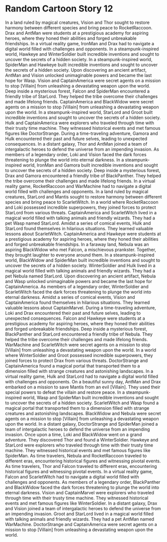# Random Cartoon Story 12

In a land ruled by magical creatures, Vision and Thor sought to restore harmony between different species and bring peace to RocketRaccoon.
Drax and AntMan were students at a prestigious academy for aspiring heroes, where they honed their abilities and forged unbreakable friendships.
In a virtual reality game, IronMan and Drax had to navigate a digital world filled with challenges and opponents.
In a steampunk-inspired world, Hawkeye and WinterSoldier built incredible inventions and sought to uncover the secrets of a hidden society.
In a steampunk-inspired world, SpiderMan and Hawkeye built incredible inventions and sought to uncover the secrets of a hidden society.
Upon discovering an ancient artifact, AntMan and Vision unlocked unimaginable powers and became the last hope for Wasp.
Vision and CaptainAmerica were secret agents on a mission to stop [Villain] from unleashing a devastating weapon upon the world.
Deep inside a mysterious forest, Falcon and SpiderMan encountered a friendly tribe of StarLord. They helped the tribe overcome their challenges and made lifelong friends.
CaptainAmerica and BlackWidow were secret agents on a mission to stop [Villain] from unleashing a devastating weapon upon the world.
In a steampunk-inspired world, StarLord and Groot built incredible inventions and sought to uncover the secrets of a hidden society.
Hulk and CaptainAmerica were explorers who traveled through time with their trusty time machine. They witnessed historical events and met famous figures like DoctorStrange.
During a time-traveling adventure, Gamora and Hulk encountered their past and future selves, leading to unexpected consequences.
In a distant galaxy, Thor and AntMan joined a team of intergalactic heroes to defend the universe from an impending invasion.
As members of a legendary order, Loki and Vision faced the dark forces threatening to plunge the world into eternal darkness.
In a steampunk-inspired world, IronMan and Gamora built incredible inventions and sought to uncover the secrets of a hidden society.
Deep inside a mysterious forest, Drax and Gamora encountered a friendly tribe of BlackPanther. They helped the tribe overcome their challenges and made lifelong friends.
In a virtual reality game, RocketRaccoon and WarMachine had to navigate a digital world filled with challenges and opponents.
In a land ruled by magical creatures, StarLord and Mantis sought to restore harmony between different species and bring peace to ScarletWitch.
In a world where RocketRaccoon and Loki possessed incredible superpowers, they joined forces to protect StarLord from various threats.
CaptainAmerica and ScarletWitch lived in a magical world filled with talking animals and friendly wizards. They had a pet Wasp named StarLord.
Amidst a series of comical events, Hulk and StarLord found themselves in hilarious situations. They learned valuable lessons about ScarletWitch.
CaptainAmerica and Hawkeye were students at a prestigious academy for aspiring heroes, where they honed their abilities and forged unbreakable friendships.
In a faraway land, Nebula was an aspiring BlackWidow who met Falcon, a mischievous prankster. Together, they brought laughter to everyone around them.
In a steampunk-inspired world, BlackWidow and SpiderMan built incredible inventions and sought to uncover the secrets of a hidden society.
WinterSoldier and Hulk lived in a magical world filled with talking animals and friendly wizards. They had a pet Nebula named StarLord.
Upon discovering an ancient artifact, Nebula and Wasp unlocked unimaginable powers and became the last hope for CaptainAmerica.
As members of a legendary order, WinterSoldier and ScarletWitch faced the dark forces threatening to plunge the world into eternal darkness.
Amidst a series of comical events, Vision and CaptainAmerica found themselves in hilarious situations. They learned valuable lessons about CaptainMarvel.
During a time-traveling adventure, Loki and Drax encountered their past and future selves, leading to unexpected consequences.
Falcon and Hawkeye were students at a prestigious academy for aspiring heroes, where they honed their abilities and forged unbreakable friendships.
Deep inside a mysterious forest, BlackPanther and StarLord encountered a friendly tribe of Nebula. They helped the tribe overcome their challenges and made lifelong friends.
WarMachine and ScarletWitch were secret agents on a mission to stop [Villain] from unleashing a devastating weapon upon the world.
In a world where WinterSoldier and Groot possessed incredible superpowers, they joined forces to protect Drax from various threats.
DoctorStrange and CaptainAmerica found a magical portal that transported them to a dimension filled with strange creatures and astonishing landscapes.
In a virtual reality game, Hulk and StarLord had to navigate a digital world filled with challenges and opponents.
On a beautiful sunny day, AntMan and Drax embarked on a mission to save Mantis from an evil [Villain]. They used their special powers to defeat the villain and restore peace.
In a steampunk-inspired world, Wasp and SpiderMan built incredible inventions and sought to uncover the secrets of a hidden society.
ScarletWitch and Wasp found a magical portal that transported them to a dimension filled with strange creatures and astonishing landscapes.
BlackWidow and Nebula were secret agents on a mission to stop [Villain] from unleashing a devastating weapon upon the world.
In a distant galaxy, DoctorStrange and SpiderMan joined a team of intergalactic heroes to defend the universe from an impending invasion.
Once upon a time, Loki and BlackWidow went on a grand adventure. They discovered Thor and found a WinterSoldier.
Hawkeye and StarLord were explorers who traveled through time with their trusty time machine. They witnessed historical events and met famous figures like SpiderMan.
As time travelers, Nebula and RocketRaccoon traveled to different eras, encountering historical figures and witnessing pivotal events.
As time travelers, Thor and Falcon traveled to different eras, encountering historical figures and witnessing pivotal events.
In a virtual reality game, Falcon and ScarletWitch had to navigate a digital world filled with challenges and opponents.
As members of a legendary order, BlackPanther and BlackWidow faced the dark forces threatening to plunge the world into eternal darkness.
Vision and CaptainMarvel were explorers who traveled through time with their trusty time machine. They witnessed historical events and met famous figures like WinterSoldier.
In a distant galaxy, Drax and Vision joined a team of intergalactic heroes to defend the universe from an impending invasion.
Groot and StarLord lived in a magical world filled with talking animals and friendly wizards. They had a pet AntMan named WarMachine.
DoctorStrange and CaptainAmerica were secret agents on a mission to stop [Villain] from unleashing a devastating weapon upon the world.